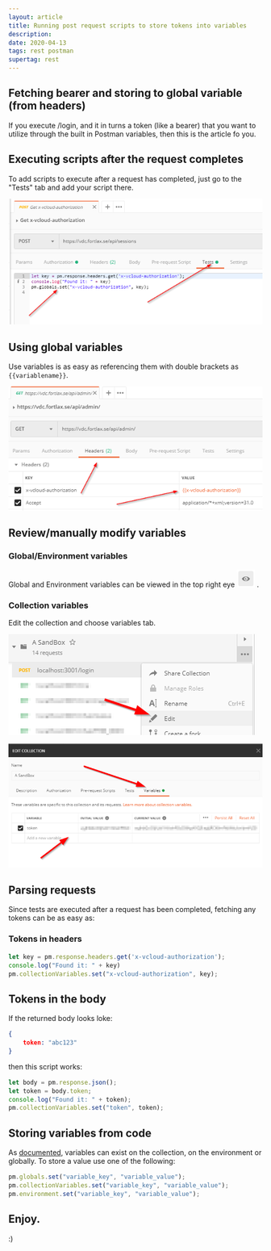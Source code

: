```yaml
---
layout: article
title: Running post request scripts to store tokens into variables
description: 
date: 2020-04-13
tags: rest postman
supertag: rest
---
```


## Fetching bearer and storing to global variable (from headers)

If you execute /login, and it in turns a token (like a bearer) that you want to utilize through the built in Postman variables, then this is the article fo you.

## Executing scripts after the request completes

To add scripts to execute after a request has completed, just go to the "Tests" tab and add your script there.

![](2020-03-01-19-02-43.png)

## Using global variables

Use variables is as easy as referencing them with double brackets as ```{{variablename}}```.

![](2020-03-01-19-04-50.png)

## Review/manually modify variables

### Global/Environment variables

Global and Environment variables can be viewed in the top right eye ![](2020-03-01-19-03-50.png) .

### Collection variables

Edit the collection and choose variables tab.

![](2020-04-13-07-03-48.png)

![](2020-04-13-07-06-26.png)

## Parsing requests

Since tests are executed after a request has been completed, fetching any tokens can be as easy as:

### Tokens in headers

```javascript
let key = pm.response.headers.get('x-vcloud-authorization');
console.log("Found it: " + key)
pm.collectionVariables.set("x-vcloud-authorization", key);
```

## Tokens in the body

If the returned body looks loke:

```json
{
    token: "abc123"
}
```

then this script works:

```javascript
let body = pm.response.json();
let token = body.token;
console.log("Found it: " + token);
pm.collectionVariables.set("token", token);
```

## Storing variables from code

As [documented](https://learning.postman.com/docs/postman/variables-and-environments/variables/), variables can exist on the collection, on the environment or globally. To store a value use one of the following:

```javascript
pm.globals.set("variable_key", "variable_value");
pm.collectionVariables.set("variable_key", "variable_value");
pm.environment.set("variable_key", "variable_value");
```

## Enjoy.

:)
